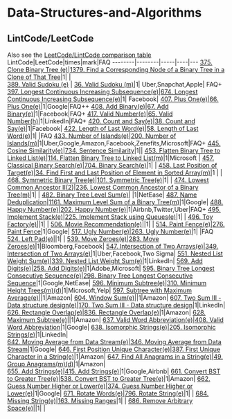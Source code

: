 # Data-Structures-and-Algorithms

## LintCode/LeetCode 
Also see the [LeetCode/LintCode comparison table](https://www.1point3acres.com/bbs/thread-453640-1-1.html)
LintCode|LeetCode|times|mark|FAQ
--------|--------|-----|----|---
[375. Clone Binary Tree (e)](https://www.lintcode.com/problem/clone-binary-tree)|[1379. Find a Corresponding Node of a Binary Tree in a Clone of That Tree](https://leetcode.com/problems/find-a-corresponding-node-of-a-binary-tree-in-a-clone-of-that-tree/)|1| |  
[389. Valid Sudoku (e)](https://www.lintcode.com/problem/valid-sudoku) | [36. Valid Sudoku (m)](https://leetcode.com/problems/valid-sudoku/)|1| Uber,Snapchat,Apple| FAQ+
[397. Longest Continuous Increasing Subsequence(e)](https://www.lintcode.com/problem/longest-continuous-increasing-subsequence/)|[674. Longest Continuous Increasing Subsequence(e)](https://leetcode.com/problems/longest-continuous-increasing-subsequence/)|1| Facebook| 
[407. Plus One(e)](https://www.lintcode.com/problem/plus-one/)|[66. Plus One(e)](https://leetcode.com/problems/plus-one/)|1|Google|FAQ++
[408. Add Binary(e)](https://www.lintcode.com/problem/add-binary/)|[67. Add Binary(e)](https://leetcode.com/problems/add-binary/)|1|Facebook|FAQ+
[417. Valid Number(e)](https://www.lintcode.com/problem/valid-number/description)|[65. Valid Number(h)](https://leetcode.com/problems/valid-number/)|1|LinkedIn|FAQ+
[420. Count and Say(e)](https://www.lintcode.com/problem/count-and-say/description)|[38. Count and Say(e)](https://leetcode.com/problems/count-and-say/)|1|Facebook|
[422. Length of Last Word(e)](https://www.lintcode.com/problem/length-of-last-word/description)|[58. Length of Last Word(e)](https://leetcode.com/problems/length-of-last-word/)|1| |FAQ
[433. Number of Islands(e)](https://www.lintcode.com/problem/number-of-islands/description)|[200. Number of Islands(m)](https://leetcode.com/problems/number-of-islands/)|1|Uber,Google,Amazon,Facebook,Zenefits,Microsoft|FAQ+
[445. Cosine Similarity(e)](https://www.lintcode.com/problem/cosine-similarity/description)|[734. Sentence Similarity](https://leetcode.com/problems/sentence-similarity/)|1||
[453. Flatten Binary Tree to Linked List(e)](https://www.lintcode.com/problem/flatten-binary-tree-to-linked-list/description)|[114. Flatten Binary Tree to Linked List(m)](https://leetcode.com/problems/flatten-binary-tree-to-linked-list/)|1|Microsoft | 
[457. Classical Binary Search(e)](https://www.lintcode.com/problem/classical-binary-search/description)|[704. Binary Search(e)](https://leetcode.com/problems/binary-search/)|1| |
[458. Last Position of Target(e)](https://www.lintcode.com/problem/last-position-of-target/description)|[34. Find First and Last Position of Element in Sorted Array(m)](https://leetcode.com/problems/positions-of-large-groups/)|1 | |
[468. Symmetric Binary Tree(e)](https://www.lintcode.com/problem/symmetric-binary-tree/description)|[101. Symmetric Tree(e)](https://leetcode.com/problems/symmetric-tree/)|1| |
[474. Lowest Common Ancestor II(2)](https://www.lintcode.com/problem/lowest-common-ancestor-ii/description)|[236. Lowest Common Ancestor of a Binary Tree(m)](https://leetcode.com/problems/lowest-common-ancestor-of-a-binary-tree/)|1| |
[482. Binary Tree Level Sum(e)](https://www.lintcode.com/problem/binary-tree-level-sum/description)| |1|NetEase| 
[487. Name Deduplication](https://www.lintcode.com/problem/name-deduplication/description)|[1161. Maximum Level Sum of a Binary Tree(m)](https://leetcode.com/problems/maximum-level-sum-of-a-binary-tree/)|1|Google| 
[488. Happy Number(e)](https://www.lintcode.com/problem/happy-number/description)|[202. Happy Number(e)](https://leetcode.com/problems/happy-number/)|1|Airbnb,Twitter,Uber|FAQ+ 
[495. Implement Stack(e)](https://www.lintcode.com/problem/implement-stack/description)|[225. Implement Stack using Queues(e)](https://leetcode.com/problems/implement-stack-using-queues/)|1| | 
[496. Toy Factory(e)](https://www.lintcode.com/problem/toy-factory/description)|[]()|1| | 
[506. Movie Recommendation(e)](https://www.lintcode.com/problem/movie-recommendation/description)|[]()|1| | 
[514. Paint Fence(e)](https://www.lintcode.com/problem/paint-fence/description)|[276. Paint Fence](https://leetcode.com/problems/paint-fence/)|1|Google| 
[517. Ugly Number(e)](https://www.lintcode.com/problem/ugly-number/description)|[263. Ugly Number(e)](https://leetcode.com/problems/ugly-number/)|1| |FAQ
[524. Left Pad(e)](https://www.lintcode.com/problem/left-pad/description)|[]()|1| | 
[539. Move Zeroes(e)](https://www.lintcode.com/problem/move-zeroes/description)|[283. Move Zeroes(e)](https://leetcode.com/problems/move-zeroes/)|1|Bloomberg,Facebook| 
[547. Intersection of Two Arrays(e)](https://www.lintcode.com/problem/intersection-of-two-arrays/description)|[349. Intersection of Two Arrays(e)](https://leetcode.com/problems/intersection-of-two-arrays/)|1|Uber,Facebook,Two Sigma| 
[551. Nested List Weight Sum(e)](https://www.lintcode.com/problem/nested-list-weight-sum/description)|[339. Nested List  Weight Sum(e)](https://leetcode.com/problems/nested-list-weight-sum/#)|1|LinkedIn| 
[569. Add Digits(e)](https://www.lintcode.com/problem/add-digits/description)|[258. Add Digits(e)](https://leetcode.com/problems/add-digits/)|1|Adobe,Microsoft| 
[595. Binary Tree Longest Consecutive Sequence(e)](https://www.lintcode.com/problem/binary-tree-longest-consecutive-sequence/description)|[298. Binary Tree Longest Consecutive Sequence](https://leetcode.com/problems/binary-tree-longest-consecutive-sequence/)|1|Google,NetEase| 
[596. Minimum Subtree(e)](https://www.lintcode.com/problem/minimum-subtree/description)|[310. Minimum Height Trees(m)(d)](https://leetcode.com/problems/minimum-height-trees/)|1|Microsoft,Yelp|
[597. Subtree with Maximum Average(e)](https://www.lintcode.com/problem/subtree-with-maximum-average/description)|[]()|1|Amazon| 
[604. Window Sum(e)](https://www.lintcode.com/problem/window-sum/description)|[]()|1|Amazon| 
[607. Two Sum III - Data structure design(e)](https://www.lintcode.com/problem/two-sum-iii-data-structure-design/description)|[170. Two  Sum III - Data structure design](https://leetcode.com/problems/two-sum-iii-data-structure-design/)|1|LinkedIn| 
[626. Rectangle Overlap(e)](https://www.lintcode.com/problem/rectangle-overlap/description)|[836. Rectangle Overlap(e)](https://leetcode.com/problems/rectangle-overlap/)|1|Amazon| 
[628. Maximum Subtree(e)](https://www.lintcode.com/problem/maximum-subtree/description)|[]()|1|Amazon| 
[637. Valid Word Abbreviation(e)](https://www.lintcode.com/problem/valid-word-abbreviation/description)|[408. Valid Word  Abbreviation](https://leetcode.com/problems/valid-word-abbreviation/)|1|Google| 
[638. Isomorphic Strings(e)](https://www.lintcode.com/problem/isomorphic-strings/description)|[205. Isomorphic Strings(e)](https://leetcode.com/problems/isomorphic-strings/)|1|LinkedIn|  
[642. Moving Average from Data Stream(e)](https://www.lintcode.com/problem/moving-average-from-data-stream/description)|[346. Moving  Average from Data Stream](https://leetcode.com/problems/moving-average-from-data-stream/)|1|Google| 
[646. First Position Unique Character(e)](https://www.lintcode.com/problem/first-position-unique-character/description)|[387. First Unique Character in a String(e)](https://leetcode.com/problems/first-unique-character-in-a-string/)|1|Amazon| 
[647. Find All Anagrams in a String(e)](https://www.lintcode.com/problem/find-all-anagrams-in-a-string/description)|[49. Group Anagrams(m)(d)](https://leetcode.com/problems/group-anagrams/)|1|Amazon|  
[655. Add Strings(e)](https://www.lintcode.com/problem/add-strings/description)|[415. Add Strings(e)](https://leetcode.com/problems/add-strings/)|1|Google,Airbnb| 
[661. Convert BST to Greater Tree(e)](https://www.lintcode.com/problem/convert-bst-to-greater-tree/description)|[538. Convert BST to Greater Tree(e)](https://leetcode.com/problems/convert-bst-to-greater-tree/)|1|Amazon| 
[662. Guess Number Higher or Lower(e)](https://www.lintcode.com/problem/guess-number-higher-or-lower/description)|[374. Guess Number Higher or Lower(e)](https://leetcode.com/problems/guess-number-higher-or-lower/)|1|Google| 
[671. Rotate Words(e)](https://www.lintcode.com/problem/rotate-words/description)|[796. Rotate String(e)](https://leetcode.com/problems/rotate-string/)|1| | 
[684. Missing String(e)](https://www.lintcode.com/problem/missing-string/description)|[163. Missing Ranges](https://leetcode.com/problems/missing-ranges/)|1| |
[686. Remove Arbitrary Space(e)](https://www.lintcode.com/problem/remove-arbitrary-space/description)|[]()|1| | 
